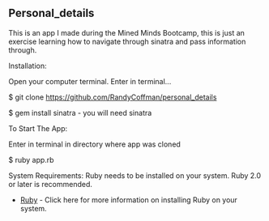 ## Personal_details
This is an app I made during the Mined Minds Bootcamp, this is just an exercise learning how to navigate through sinatra and pass information through.

Installation:

Open your computer terminal. Enter in terminal...

$ git clone https://github.com/RandyCoffman/personal_details

$ gem install sinatra - you will need sinatra

To Start The App:

Enter in terminal in directory where app was cloned

$ ruby app.rb

System Requirements:
Ruby needs to be installed on your system. Ruby 2.0 or later is recommended.

* [Ruby](https://www.ruby-lang.org/en/documentation/installation/) - Click here for more information on installing Ruby on your system.
